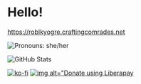 # Hello!
https://roblkyogre.craftingcomrades.net

![Pronouns: she/her](https://img.shields.io/endpoint?color=f49898&style=flat-square&url=https%3A%2F%2Fpronoundb.org%2Fshields%2F6340714f95ed6674fbc90b97)

![GitHub Stats](https://github-readme-stats.vercel.app/api?username=RoblKyogre&count_private=true&show_icons=true&theme=transparent)

[![ko-fi](https://ko-fi.com/img/githubbutton_sm.svg)](https://ko-fi.com/L3L7KY78Y) [![img alt="Donate using Liberapay](https://liberapay.com/assets/widgets/donate.svg)](https://liberapay.com/RoblKyogre/donate)
